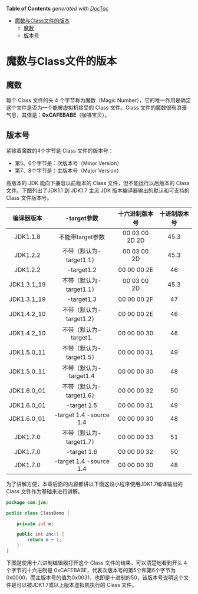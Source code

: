 <!-- START doctoc generated TOC please keep comment here to allow auto update -->
<!-- DON'T EDIT THIS SECTION, INSTEAD RE-RUN doctoc TO UPDATE -->
**Table of Contents**  *generated with [DocToc](https://github.com/thlorenz/doctoc)*

- [魔数与Class文件的版本](#%E9%AD%94%E6%95%B0%E4%B8%8Eclass%E6%96%87%E4%BB%B6%E7%9A%84%E7%89%88%E6%9C%AC)
  - [魔数](#%E9%AD%94%E6%95%B0)
  - [版本号](#%E7%89%88%E6%9C%AC%E5%8F%B7)

<!-- END doctoc generated TOC please keep comment here to allow auto update -->

# 魔数与Class文件的版本

## 魔数

每个 Class 文件的头 4 个字节称为魔数（Magic Number），它的唯一作用是确定这个文件是否为一个能被虚拟机接受的 Class 文件。Class 文件的魔数很有浪漫气息，其值是：**0xCAFEBABE**（咖啡宝贝）。

## 版本号

紧接着魔数的4个字节是 Class 文件的版本号：

- 第5、6个字节是：次版本号（Minor Version）
- 第7、8个字节是：主版本号（Major Version）

高版本的 JDK 能向下兼容以前版本的 Class 文件，但不能运行以后版本的 Class 文件。下图列出了JDK1.1 到 JDK1.7 主流 JDK 版本编译器输出的默认和可支持的 Class 文件版本号。

|编译器版本|-target参数|十六进制版本号|十进制版本号|
|:---:|:---:|:---:|:---:|
|JDK1.1.8  |不能带target参数| 00 03 00 2D  2D|  45.3 |
|JDK1.2.2  |不带（默认为-target1.1）  | 00 03 00 2D | 45.3 |
|JDK1.2.2  |-target1.2 | 00 00 00 2E | 46  |
|JDK1.3.1_19  |不带（默认为-target1.1）  | 00 03 00 2D | 45.3  |
|JDK1.3.1_19  |-target1.3| 00 00 00 2F | 47  |
|JDK1.4.2_10  |不带（默认为-target1.2）  | 00 00 00 2E |  46 |
|JDK1.4.2_10  |不带（默认为-target1.  | 00 00 00 30 | 48  |
|JDK1.5.0_11  |不带（默认为-target1.5）  | 00 00 00 31 |49|
|JDK1.5.0_11  |不带（默认为-target1.4 | 00 00 00 30 |48|
|JDK1.6.0_01  |不带（默认为-target1.6）  | 00 00 00 32 |50|
|JDK1.6.0_01  |-target 1.5| 00 00 00 31|49|
|JDK1.6.0_01  |-target 1.4 -source 1.4| 00 00 00 30|48|
|JDK1.7.0  |不带（默认为-target1.7）  | 00 00 00 33 |51|
|JDK1.7.0  |-target 1.6| 00 00 00 32 |50|
|JDK1.7.0  |-target 1.4 -source 1.4| 00 00 00 30 |48|

为了讲解方便，本章后面的内容都讲以下面这段小程序使用JDK1.7编译输出的 Class 文件作为基础来进行讲解。

```java
package com.jvm;

public class ClassDemo {

    private int m;

    public int inc() {
        return m + 1;
    }
}
```

下图是使用十六进制编辑器打开这个 Class 文件的结果，可以清楚地看到开头 4 个字节的十六进制是 0xCAFEBABE，代表次版本号的第5个和第6个字节为0x0000，而主版本号的值为0x0031，也即是十进制的50，该版本号说明这个文件是可以被JDK1.7或以上版本虚拟机执行的 Class 文件。

